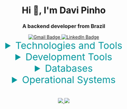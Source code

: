 <!--
- ICONS: https://devicon.dev/


<div id="header" align="center">

  <img src="https://user-images.githubusercontent.com/51710576/224103411-fa8829cc-75fc-422c-9c44-049217a36a4e.png" width="1600"/>
  
</div>

  <h1>
  </h1>-->

<h1 align="center">Hi 👋, I'm Davi Pinho</h1>
<h3 align="center">A backend developer from Brazil</h3>

<div id="badges" align="center">
    <a href="mailto:davi.pinho435@gmail.com?subject=GitHub Contact">
      <img src="https://img.shields.io/badge/gmail-red?style=for-the-badge&logo=gmail&logoColor=white" alt="Gmail Badge"/>
    </a>
    <a href="https://www.linkedin.com/in/davi-pinho-da-silva-04a020163/">
      <img src="https://img.shields.io/badge/LinkedIn-blue?style=for-the-badge&logo=linkedin&logoColor=white" alt="LinkedIn Badge"/>
    </a>
  </div>

<details  align="center">
  <summary  style="font-size:30px; color:#03989EFF">Technologies and Tools</summary>
  <br>                     
  <p  align="center">
  <img align="center" height="50" src="https://raw.githubusercontent.com/devicons/devicon/master/icons/javascript/javascript-original.svg">
  <img align="center" height="50" src="https://raw.githubusercontent.com/devicons/devicon/master/icons/php/php-original.svg">
  <img align="center" height="50" src="https://raw.githubusercontent.com/devicons/devicon/master/icons/python/python-original.svg">
  <img align="center" height="50" src="https://cdn.jsdelivr.net/gh/devicons/devicon/icons/c/c-original.svg" />        
  </p>
</details>


<details  align="center">
  <summary  style="font-size:30px; color:#03989EFF">Development Tools</summary>
  <br>                     
  <p  align="center">
  <img align="center" height="50"  src="https://raw.githubusercontent.com/devicons/devicon/master/icons/vuejs/vuejs-original.svg">
  <img align="center" height="50"  src="https://raw.githubusercontent.com/devicons/devicon/master/icons/react/react-original.svg">
  <img align="center" height="50"  src="https://raw.githubusercontent.com/devicons/devicon/master/icons/laravel/laravel-plain.svg">
  <img align="center" height="50" src="https://cdn.jsdelivr.net/gh/devicons/devicon/icons/codeigniter/codeigniter-plain.svg" />
  <img align="center" height="50"  src="https://cdn.jsdelivr.net/gh/devicons/devicon/icons/flask/flask-original.svg" />
  <img align="center" height="50" src="https://cdn.jsdelivr.net/gh/devicons/devicon/icons/github/github-original.svg" />        
  <img align="center" height="50" src="https://cdn.jsdelivr.net/gh/devicons/devicon/icons/gitlab/gitlab-original.svg" />
  <img align="center" height="50" src="https://cdn.jsdelivr.net/gh/devicons/devicon/icons/bitbucket/bitbucket-original.svg" />
  
  </p>
</details>


<details  align="center">
  <summary  style="font-size:30px; color:#03989EFF">Databases</summary>
  <br>                     
  <p  align="center">
  <img src="https://github.com/devicons/devicon/blob/master/icons/mysql/mysql-original.svg" alt="mysql" width="40" height="40"/> 
  <img src="https://cdn.jsdelivr.net/gh/devicons/devicon/icons/postgresql/postgresql-plain-wordmark.svg" width="40" height="40"/>
  <img src="https://cdn.jsdelivr.net/gh/devicons/devicon/icons/oracle/oracle-original.svg" width="40" height="40"/>         
  </p>
</details>


<details  align="center">
  <summary  style="font-size:30px; color:#03989EFF">Operational Systems</summary>
  <br>                     
  <p  align="center">
  <img src="https://cdn.jsdelivr.net/gh/devicons/devicon/icons/linux/linux-original.svg" width="40" height="40"/>
  <img src="https://cdn.jsdelivr.net/gh/devicons/devicon/icons/ubuntu/ubuntu-plain.svg" width="40" height="40"/>       
  </p>
</details>

<h1></h1>


<div align="center">
  <a href="https://github.com/DaviSilva435">
  <img height="180em" src="https://github-readme-stats.vercel.app/api?username=DaviSilva435&show_icons=true&theme=dark&include_all_commits=true&count_private=true"/>
  <img height="180em" src="https://github-readme-stats.vercel.app/api/top-langs/?username=DaviSilva435&layout=compact&langs_count=7&theme=dark"/>
</div>

